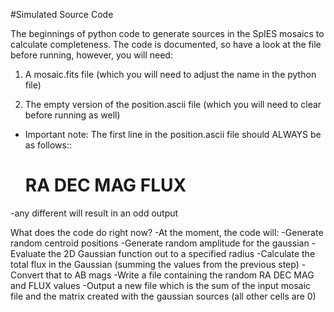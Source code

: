 #Simulated Source Code

The beginnings of python code to generate sources in the SpIES mosaics to calculate completeness.
The code is documented, so have a look at the file before running, however, you will need:

1. A mosaic.fits file (which you will need to adjust the name in the python file)
 
2. The empty version of the position.ascii file (which you will need to clear before running as well)
  - Important note: The first line in the position.ascii file should ALWAYS be as follows::
    # RA DEC MAG FLUX
  -any different will result in an odd output

What does the code do right now?
-At the moment, the code will:
  -Generate random centroid positions
  -Generate random amplitude for the gaussian
  -Evaluate the 2D Gaussian function out to a specified radius
  -Calculate the total flux in the Gaussian (summing the values from the previous step)
  -Convert that to AB mags
  -Write a file containing the random RA DEC MAG and FLUX values
  -Output a new file which is the sum of the input mosaic file and the matrix created with the gaussian sources (all other cells are 0)
  
